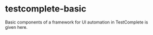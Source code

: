 # testcomplete-basic

Basic components of a framework for UI automation in TestComplete is given here.

